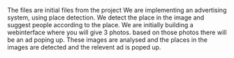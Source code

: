 The files are initial files from the project
We are implementing an advertising system, using place detection. We detect the place in the image and suggest people according to the place.
We are initially building a webinterface where you will give 3 photos. based on those photos there will be an ad poping up. These images are analysed and the places in the images are detected and the relevent ad is poped up.
